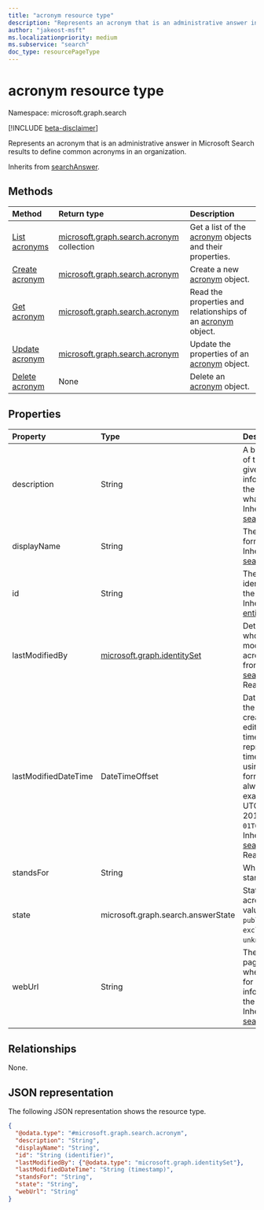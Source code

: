 ```yaml
---
title: "acronym resource type"
description: "Represents an acronym that is an administrative answer in Microsoft Search results to define common acronyms in an organization."
author: "jakeost-msft"
ms.localizationpriority: medium
ms.subservice: "search"
doc_type: resourcePageType
---
```


# acronym resource type

Namespace: microsoft.graph.search

[!INCLUDE [beta-disclaimer](../../includes/beta-disclaimer.md)]

Represents an acronym that is an administrative answer in Microsoft Search results to define common acronyms in an organization.

Inherits from [searchAnswer](../resources/search-searchanswer.md).

## Methods

|Method|Return type|Description|
|:---|:---|:---|
|[List acronyms](../api/search-searchentity-list-acronyms.md)|[microsoft.graph.search.acronym](../resources/search-acronym.md) collection|Get a list of the [acronym](../resources/search-acronym.md) objects and their properties.|
|[Create acronym](../api/search-searchentity-post-acronyms.md)|[microsoft.graph.search.acronym](../resources/search-acronym.md)|Create a new [acronym](../resources/search-acronym.md) object.|
|[Get acronym](../api/search-acronym-get.md)|[microsoft.graph.search.acronym](../resources/search-acronym.md)|Read the properties and relationships of an [acronym](../resources/search-acronym.md) object.|
|[Update acronym](../api/search-acronym-update.md)|[microsoft.graph.search.acronym](../resources/search-acronym.md)|Update the properties of an [acronym](../resources/search-acronym.md) object.|
|[Delete acronym](../api/search-acronym-delete.md)|None|Delete an [acronym](../resources/search-acronym.md) object.|

## Properties

|Property|Type|Description|
|:---|:---|:---|
|description|String|A brief description of the acronym that gives users more information about the acronym and what it stands for. Inherited from [searchAnswer](../resources/search-searchanswer.md).|
|displayName|String|The actual short form or acronym. Inherited from [searchAnswer](../resources/search-searchanswer.md).|
|id|String|The unique identifier (GUID) for the acronym. Inherited from [entity](../resources/entity.md).|
|lastModifiedBy|[microsoft.graph.identitySet](../resources/identityset.md)|Details of the user who created or last modified the acronym. Inherited from [searchAnswer](../resources/search-searchanswer.md). Read-only.|
|lastModifiedDateTime|DateTimeOffset|Date and time when the acronym was created or last edited. The timestamp type represents date and time information using ISO 8601 format and is always in UTC. For example, midnight UTC on Jan 1, 2014 is `2014-01-01T00:00:00Z`. Inherited from [searchAnswer](../resources/search-searchanswer.md). Read-only.|
|standsFor|String|What the acronym stands for.|
|state|microsoft.graph.search.answerState|State of the acronym. Possible values are: `published`, `draft`, `excluded`, `unknownFutureValue`.|
|webUrl|String|The URL of the page or website where users can go for more information about the acronym. Inherited from [searchAnswer](../resources/search-searchanswer.md).|

## Relationships

None.

## JSON representation

The following JSON representation shows the resource type.

<!-- {
  "blockType": "resource",
  "keyProperty": "id",
  "@odata.type": "microsoft.graph.search.acronym",
  "baseType": "microsoft.graph.search.searchAnswer",
  "openType": false
}
-->
``` json
{
  "@odata.type": "#microsoft.graph.search.acronym",
  "description": "String",
  "displayName": "String",
  "id": "String (identifier)",
  "lastModifiedBy": {"@odata.type": "microsoft.graph.identitySet"},
  "lastModifiedDateTime": "String (timestamp)",
  "standsFor": "String",
  "state": "String",
  "webUrl": "String"
}
```
